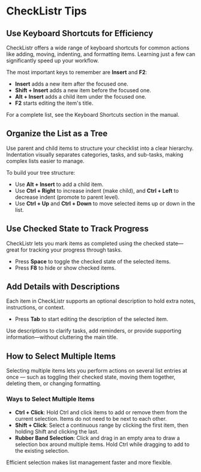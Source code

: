 # CheckListr Tips

## Use Keyboard Shortcuts for Efficiency

CheckListr offers a wide range of keyboard shortcuts for common actions like adding, moving, indenting, and formatting items. Learning just a few can significantly speed up your workflow.

The most important keys to remember are **Insert** and **F2**:

- **Insert** adds a new item after the focused one.
- **Shift + Insert** adds a new item before the focused one.
- **Alt + Insert** adds a child item under the focused one.
- **F2** starts editing the item's title.

For a complete list, see the Keyboard Shortcuts section in the manual.


## Organize the List as a Tree

Use parent and child items to structure your checklist into a clear hierarchy. Indentation visually separates categories, tasks, and sub-tasks, making complex lists easier to manage.

To build your tree structure:

* Use **Alt + Insert** to add a child item.
* Use **Ctrl + Right** to increase indent (make child), 
  and **Ctrl + Left** to decrease indent (promote to parent level).
* Use **Ctrl + Up** and **Ctrl + Down** to move selected items up or down in the list.


## Use Checked State to Track Progress

CheckListr lets you mark items as completed using the checked state—great for tracking your progress through tasks.

* Press **Space** to toggle the checked state of the selected items.
* Press **F8** to hide or show checked items.


## Add Details with Descriptions

Each item in CheckListr supports an optional description to hold extra notes, instructions, or context.

* Press **Tab** to start editing the description of the selected item.

Use descriptions to clarify tasks, add reminders, or provide supporting information—without cluttering the main title.


## How to Select Multiple Items

Selecting multiple items lets you perform actions on several list entries at once 
— such as toggling their checked state, moving them together, deleting them, or changing formatting.

### Ways to Select Multiple Items

* **Ctrl + Click**: Hold Ctrl and click items to add or remove them from the current selection. Items do not need to be next to each other.
* **Shift + Click**: Select a continuous range by clicking the first item, then holding Shift and clicking the last.
* **Rubber Band Selection**: Click and drag in an empty area to draw a selection box around multiple items. Hold Ctrl while dragging to add to the existing selection.

Efficient selection makes list management faster and more flexible.

